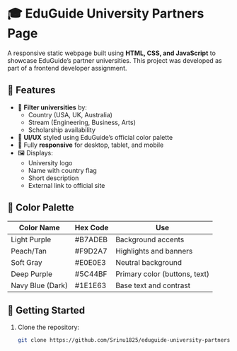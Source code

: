# 🎓 EduGuide University Partners Page

A responsive static webpage built using **HTML, CSS, and JavaScript** to showcase EduGuide’s partner universities. This project was developed as part of a frontend developer assignment.

## 📌 Features

- 🧩 **Filter universities** by:
  - Country (USA, UK, Australia)
  - Stream (Engineering, Business, Arts)
  - Scholarship availability
- 🎨 **UI/UX** styled using EduGuide’s official color palette
- 📱 Fully **responsive** for desktop, tablet, and mobile
- 🖼️ Displays:
  - University logo
  - Name with country flag
  - Short description
  - External link to official site

## 🌈 Color Palette

| Color Name       | Hex Code  | Use                       |
|------------------|-----------|----------------------------|
| Light Purple     | #B7ADEB   | Background accents         |
| Peach/Tan        | #F9D2A7   | Highlights and banners     |
| Soft Gray        | #E0E0E3   | Neutral background         |
| Deep Purple      | #5C44BF   | Primary color (buttons, text) |
| Navy Blue (Dark) | #1E1E63   | Base text and contrast     |

## 🚀 Getting Started

1. Clone the repository:
   ```bash
   git clone https://github.com/Srinu1825/eduguide-university-partners.git

